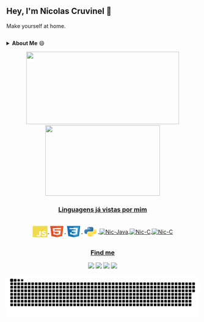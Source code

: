 ## Hey, I'm Nicolas Cruvinel 👋

Make yourself at home.
<p style="display:flex;">
<details>
    <summary><strong>About Me</strong> 😄 </summary>
    <br>
    <ul>
        <li>
            🔭 Atualmente sou bolsista no Laboratório de Robôtica da Universidade de São Paulo
        </li>
        <li>
            🌱 Graduando em Engenharia Mecatrônica pela Escola de Engenharia de São Carlos - USP
        </li>
        <li>
            ⚡ Querendo me desenvolver mais na área da programação 
        </li>
        <li>
            Ele/Dele
        </li>
    </ul>
</details>
</p>


<div align="center" style="display: flex">
  <a href="https://github.com/NicolasFCruvinel">
  <img width="400px" height="190px" src="https://github-readme-stats.vercel.app/api?username=NicolasFCruvinel&show_icons=true&include_all_commits=true&count_private=true&theme=gruvbox"/>
  <img width="300px" height="185px"src="https://github-readme-stats.vercel.app/api/top-langs/?username=NicolasFCruvinel&layout=compact&langs_count=7&theme=gruvbox"/>
</div>
  
<div align="center">
  <h3>Linguagens já vistas por mim</h3>
</div>
    
<div align="center" style="display: inline_block"><br>
  <img align="center" alt="Nic-Js" height="30" width="40" src="https://raw.githubusercontent.com/devicons/devicon/master/icons/javascript/javascript-plain.svg">
  <img align="center" alt="Nic-HTML" height="30" width="40" src="https://raw.githubusercontent.com/devicons/devicon/master/icons/html5/html5-original.svg">
  <img align="center" alt="Nic-CSS" height="30" width="40" src="https://raw.githubusercontent.com/devicons/devicon/master/icons/css3/css3-original.svg">
  <img align="center" alt="Nic-Python" height="30" width="40" src="https://raw.githubusercontent.com/devicons/devicon/master/icons/python/python-original.svg">
  <img align="center" alt="Nic-Java" height="30" width="40" src="https://cdn.jsdelivr.net/gh/devicons/devicon/icons/java/java-original.svg" />
  <img align="center" alt="Nic-C" height="30" width="40" src="https://cdn.jsdelivr.net/gh/devicons/devicon/icons/c/c-original.svg" />
  <img align="center" alt="Nic-C" height="30" width="40" src="https://cdn.jsdelivr.net/gh/devicons/devicon/icons/cplusplus/cplusplus-original.svg" />
</div>
  
##
  
<div align="center">
  <h3>Find me</h3>
</div>
<div align="center"> 
  <a href="https://instagram.com/nicolas_cruvinel" target="_blank"><img src="https://img.shields.io/badge/-Instagram-%23E4405F?style=for-the-badge&logo=instagram&logoColor=white" target="_blank"></a>
  <a href="https://linkedin.com/in/nicolas-cruvinel-703a03217" target="_blank"><img src="https://img.shields.io/badge/-LinkedIn-%230077B5?style=for-the-badge&logo=linkedin&logoColor=white" target="_blank"></a>
  <a href="https://t.me/Cruvinel_Nicolas" target="_blank"><img src="https://img.shields.io/badge/Telegram-2CA5E0?style=for-the-badge&logo=telegram&logoColor=white" target="_blank"></a>
  <a href="mailto:nicolasfcmsouza@usp.br" target="_blank"><img src="https://img.shields.io/badge/Gmail-D14836?style=for-the-badge&logo=gmail&logoColor=white" target="_blank"></a>
  
 
  ![Snake animation](https://github.com/NicolasFCruvinel/NicolasFCruvinel/blob/output/github-contribution-grid-snake.svg)
 
</div>
